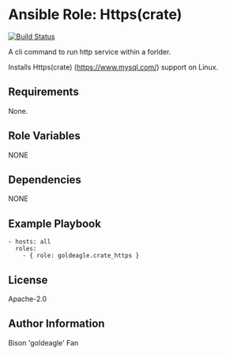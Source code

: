 # Ansible Role: Https(crate)

[![Build Status](https://travis-ci.org/geerlingguy/ansible-role-php-mysql.svg?branch=master)](https://travis-ci.org/geerlingguy/ansible-role-php-mysql)

A cli command to run http service within a forlder.

Installs Https(crate) (https://www.mysql.com/) support on Linux.

## Requirements

None.

## Role Variables

NONE

## Dependencies

NONE

## Example Playbook

    - hosts: all
      roles:
        - { role: goldeagle.crate_https }

## License

Apache-2.0

## Author Information

Bison 'goldeagle' Fan
